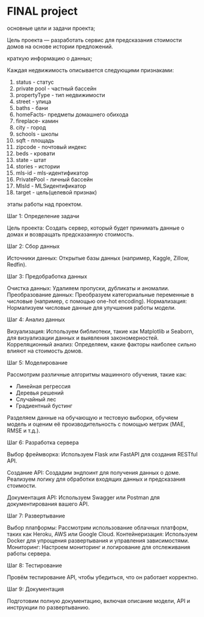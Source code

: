 # FINAL project
основные цели и задачи проекта;

Цель проекта — разработать сервис для предсказания стоимости домов на основе истории предложений.

краткую информацию о данных;

Каждая недвижимость описывается следующими признаками:
1. status - статус
2. private pool	- частный бассейн
3. propertyType	- тип недвижимости
4. street	- улица
5. baths	- бани
6. homeFacts-	предметы домашнего обихода
7. fireplace-	камин
8. city	- город
9. schools	- школы
10. sqft	- площадь
11. zipcode	- почтовый индекс
12. beds	- кровати
13. state	- штат
14. stories	- истории
15. mls-id	- mls-идентификатор
16. PrivatePool	- личный бассейн
17. MlsId	 - MLSидентификатор
18. target - цель(целевой признак)

этапы работы над проектом.

Шаг 1: Определение задачи

Цель проекта: Создать сервер, который будет принимать данные о домах и возвращать предсказанную стоимость.

Шаг 2: Сбор данных

Источники данных:
Открытые базы данных (например, Kaggle, Zillow, Redfin).

Шаг 3: Предобработка данных

Очистка данных: Удалияем пропуски, дубликаты и аномалии.
Преобразование данных: Преобразуем категориальные переменные в числовые (например, с помощью one-hot encoding).
Нормализация: Нормализуем числовые данные для улучшения работы модели.

Шаг 4: Анализ данных

Визуализация: Используем библиотеки, такие как Matplotlib и Seaborn, для визуализации данных и выявления закономерностей.
Корреляционный анализ: Определяем, какие факторы наиболее сильно влияют на стоимость домов.

Шаг 5: Моделирование

 Рассмотрим различные алгоритмы машинного обучения, такие как:
* Линейная регрессия
* Деревья решений
* Случайный лес
* Градиентный бустинг
  
Разделяем данные на обучающую и тестовую выборки, обучяем модель и оценим её производительность с помощью метрик (MAE, RMSE и т.д.).

Шаг 6: Разработка сервера

Выбор фреймворка: Используем Flask или FastAPI для создания RESTful API.

Создание API:
Создадим эндпоинт для получения данных о доме.
Реализуем логику для обработки входящих данных и предсказания стоимости.

Документация API: Используем Swagger или Postman для документирования вашего API.

Шаг 7: Развертывание

Выбор платформы: Рассмотрим использование облачных платформ, таких как Heroku, AWS или Google Cloud.
Контейнеризация: Используем Docker для упрощения развертывания и управления зависимостями.
Мониторинг: Настроем мониторинг и логирование для отслеживания работы сервера.

Шаг 8: Тестирование

Провём тестирование API, чтобы убедиться, что он работает корректно.


Шаг 9: Документация

Подготовим полную документацию, включая описание модели, API и инструкции по развертыванию.
